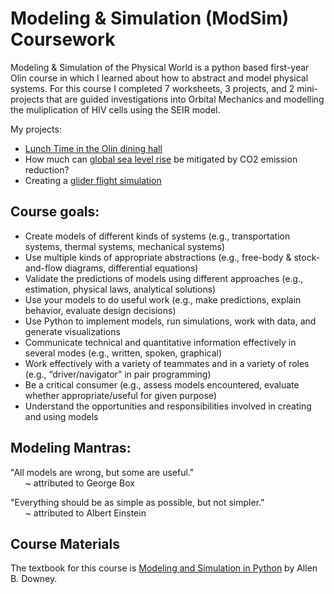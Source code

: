# Modeling &amp; Simulation (ModSim) Coursework

Modeling &amp; Simulation of the Physical World is a python based first-year Olin course in which I learned about how to abstract and model physical systems. For this course I completed 7 worksheets, 3 projects, and 2 mini-projects that are guided investigations into Orbital Mechanics and modelling the muliplication of HIV cells using the SEIR model.

My projects:

- [Lunch Time in the Olin dining hall](https://github.com/liloheinrich/ModSim/blob/main/Project%201%20Lunch%20Time/Project%201%20Lunch%20Time!%20Bahar%20and%20Lilo.pdf)
- How much can [global sea level rise](https://github.com/liloheinrich/ModSim/blob/main/Project%202%20Sea%20Level/Project%202%20Sea%20Level%20Presentation.pdf) be mitigated by CO2 emission reduction?
- Creating a [glider flight simulation](https://github.com/liloheinrich/ModSim/blob/main/Project%203%20Glider%20Flight/Project%203%20Glider%20Flight%20Presentation.pdf) 

## Course goals:

- Create models of different kinds of systems (e.g., transportation systems, thermal systems, mechanical systems) 
- Use multiple kinds of appropriate abstractions (e.g., free-body &amp; stock-and-flow diagrams, differential equations) 
- Validate the predictions of models using different approaches (e.g., estimation, physical laws, analytical solutions)
- Use your models to do useful work (e.g., make predictions, explain behavior, evaluate design decisions)
- Use Python to implement models, run simulations, work with data, and generate visualizations
- Communicate technical and quantitative information effectively in several modes (e.g., written, spoken, graphical)
- Work effectively with a variety of teammates and in a variety of roles (e.g., “driver/navigator” in pair programming)
- Be a critical consumer (e.g., assess models encountered, evaluate whether appropriate/useful for given purpose)
- Understand the opportunities and responsibilities involved in creating and using models

## Modeling Mantras:
"All models are wrong, but some are useful."  
&nbsp;&nbsp;&nbsp;&nbsp;&nbsp;&nbsp;~ attributed to George Box

"Everything should be as simple as possible, but not simpler."  
&nbsp;&nbsp;&nbsp;&nbsp;&nbsp;&nbsp;~ attributed to Albert Einstein

## Course Materials
The textbook for this course is [Modeling and Simulation in Python](http://greenteapress.com/modsimpy/ModSimPy3.pdf) by Allen B. Downey.
